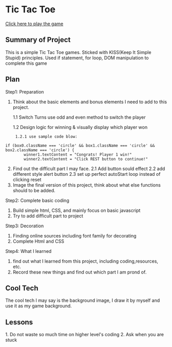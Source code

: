 <h1>Tic Tac Toe</h1>
<a href="https://ciaociaoworld.github.io/tic-tac-toe/">Click here to play the game</a>

<h2>Summary of Project</h2>
This is a simple Tic Tac Toe games. Sticked with KISS(Keep It Simple Stupid) principles. Used if statement, for loop, DOM manipulation to complete this game

<h2>Plan</h2>

Step1: Preparation

1. Think about the basic elements and bonus elements I need to add to this project.

    1.1 Switch Turns
    use odd and even method to switch the player

    1.2 Design logic for winning & visually display which player won
        
        1.2.1 use sample code blow:
```
if (box0.className === 'circle' && box1.className === 'circle' && box2.className === 'circle') {
        winner1.textContent = "Congrats! Player 1 win!"
        winner2.textContent = "Click REST button to continue!"
```
2. Find out the difficult part I may face. 
    2.1 Add button sould effect
    2.2 add different style alert button
    2.3 set up perfect autoStart loop instead of clicking reset
3. Image the final version of this project, think about what else functions should to be added.

Step2: Complete basic coding

1. Build simple html, CSS, and mainly focus on basic javascript 
2. Try to add difficult part to project


Step3: Decoration

1. Finding online sources including font family for decorating
2. Complete Html and CSS

Step4: What I learned

1. find out what I learned from this project, including coding,resources, etc.
2. Record these new things and find out which part I am prond of.

<h2>Cool Tech</h2>
The cool tech I may say is the background image, I draw it by myself and use it as my game background.

<h2>Lessons</h2>
1. Do not waste so much time on higher level's coding
2. Ask when you are stuck
